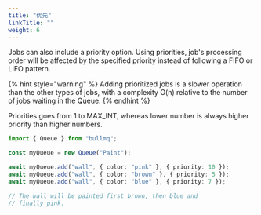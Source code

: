 ```yaml
---
title: "优先"
linkTitle: ""
weight: 6
---
```


Jobs can also include a priority option. Using priorities, job's processing order will be affected by the specified priority instead of following a FIFO or LIFO pattern.

{% hint style="warning" %}
Adding prioritized jobs is a slower operation than the other types of jobs, with a complexity O\(n\) relative to the number of jobs waiting in the Queue.
{% endhint %}

Priorities goes from 1 to MAX_INT, whereas lower number is always higher priority than higher numbers.

```typescript
import { Queue } from "bullmq";

const myQueue = new Queue("Paint");

await myQueue.add("wall", { color: "pink" }, { priority: 10 });
await myQueue.add("wall", { color: "brown" }, { priority: 5 });
await myQueue.add("wall", { color: "blue" }, { priority: 7 });

// The wall will be painted first brown, then blue and
// finally pink.
```

